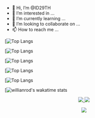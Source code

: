 - 👋 Hi, I’m @ID29TH
- 👀 I’m interested in ...
- 🌱 I’m currently learning ...
- 💞️ I’m looking to collaborate on ...
- 📫 How to reach me ...

<!---
ID29TH/ID29TH is a ✨ special ✨ repository because its `README.md` (this file) appears on your GitHub profile.
You can click the Preview link to take a look at your changes.
--->

[![Top Langs](https://github-readme-stats.vercel.app/api/top-langs/?username=ID29TH)

[![Top Langs](https://github-readme-stats.vercel.app/api/top-langs/?username=ID29TH&exclude_repo=github-readme-stats,anuraghazra.github.io)

[![Top Langs](https://github-readme-stats.vercel.app/api/top-langs/?username=ID29TH&hide=javascript,html)

[![Top Langs](https://github-readme-stats.vercel.app/api/top-langs/?username=ID29TH&langs_count=8)

[![Top Langs](https://github-readme-stats.vercel.app/api/top-langs/?username=ID29TH&layout=compact)

[![willianrod's wakatime stats](https://github-readme-stats.vercel.app/api/wakatime?username=ID29TH)

<p align="center">
<span>
  <a href="https://github.com/ID29TH">
    <img src="https://github-readme-stats.vercel.app/api?username=ID29TH&show_icons=true&theme=vision-friendly-dark&custom_title= &bg_color=22272e&hide_border=true" />
  </a>  
</span>
<span>
  <a href="https://github.com/ID29TH">
    <img src="http://github-readme-streak-stats.herokuapp.com?user=ID29TH&theme=dark&hide_border=true&background=22272E&ring=DC9A18&fire=DD2727&currStreakLabel=DC9A18&sideNums=DC9A18" />
  </a>  
</span>
</p>
<p align="center">
  <a href="https://github.com/ID29TH">
    <img src="https://github-readme-stats.vercel.app/api?username=ID29TH&show_icons=true&theme=vision-friendly-dark&custom_title=📕 : ꜱ ᴛ ᴀ ᴛ ᴜ ꜱ&bg_color=22272e&hide_border=true" />
  </a>
</p>

